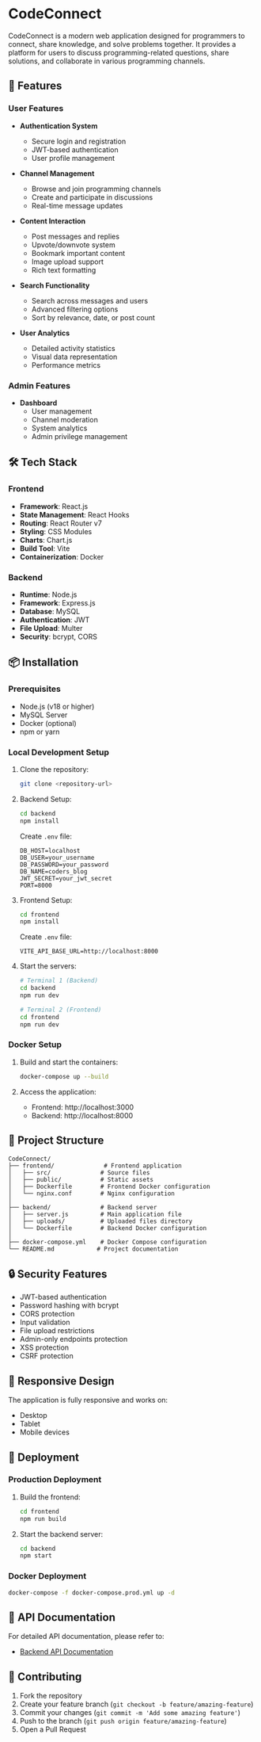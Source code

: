 # CodeConnect

CodeConnect is a modern web application designed for programmers to connect, share knowledge, and solve problems together. It provides a platform for users to discuss programming-related questions, share solutions, and collaborate in various programming channels.

## 🌟 Features

### User Features
- **Authentication System**
  - Secure login and registration
  - JWT-based authentication
  - User profile management

- **Channel Management**
  - Browse and join programming channels
  - Create and participate in discussions
  - Real-time message updates

- **Content Interaction**
  - Post messages and replies
  - Upvote/downvote system
  - Bookmark important content
  - Image upload support
  - Rich text formatting

- **Search Functionality**
  - Search across messages and users
  - Advanced filtering options
  - Sort by relevance, date, or post count

- **User Analytics**
  - Detailed activity statistics
  - Visual data representation
  - Performance metrics

### Admin Features
- **Dashboard**
  - User management
  - Channel moderation
  - System analytics
  - Admin privilege management

## 🛠️ Tech Stack

### Frontend
- **Framework**: React.js
- **State Management**: React Hooks
- **Routing**: React Router v7
- **Styling**: CSS Modules
- **Charts**: Chart.js
- **Build Tool**: Vite
- **Containerization**: Docker

### Backend
- **Runtime**: Node.js
- **Framework**: Express.js
- **Database**: MySQL
- **Authentication**: JWT
- **File Upload**: Multer
- **Security**: bcrypt, CORS

## 📦 Installation

### Prerequisites
- Node.js (v18 or higher)
- MySQL Server
- Docker (optional)
- npm or yarn

### Local Development Setup

1. Clone the repository:
   ```bash
   git clone <repository-url>
   ```

2. Backend Setup:
   ```bash
   cd backend
   npm install
   ```
   Create `.env` file:
   ```
   DB_HOST=localhost
   DB_USER=your_username
   DB_PASSWORD=your_password
   DB_NAME=coders_blog
   JWT_SECRET=your_jwt_secret
   PORT=8000
   ```

3. Frontend Setup:
   ```bash
   cd frontend
   npm install
   ```
   Create `.env` file:
   ```
   VITE_API_BASE_URL=http://localhost:8000
   ```

4. Start the servers:
   ```bash
   # Terminal 1 (Backend)
   cd backend
   npm run dev

   # Terminal 2 (Frontend)
   cd frontend
   npm run dev
   ```

### Docker Setup

1. Build and start the containers:
   ```bash
   docker-compose up --build
   ```

2. Access the application:
   - Frontend: http://localhost:3000
   - Backend: http://localhost:8000

## 📁 Project Structure

```
CodeConnect/
├── frontend/              # Frontend application
│   ├── src/              # Source files
│   ├── public/           # Static assets
│   ├── Dockerfile        # Frontend Docker configuration
│   └── nginx.conf        # Nginx configuration
│
├── backend/              # Backend server
│   ├── server.js         # Main application file
│   ├── uploads/          # Uploaded files directory
│   └── Dockerfile        # Backend Docker configuration
│
├── docker-compose.yml    # Docker Compose configuration
└── README.md            # Project documentation
```

## 🔒 Security Features

- JWT-based authentication
- Password hashing with bcrypt
- CORS protection
- Input validation
- File upload restrictions
- Admin-only endpoints protection
- XSS protection
- CSRF protection

## 📱 Responsive Design

The application is fully responsive and works on:
- Desktop
- Tablet
- Mobile devices

## 🚀 Deployment

### Production Deployment
1. Build the frontend:
   ```bash
   cd frontend
   npm run build
   ```

2. Start the backend server:
   ```bash
   cd backend
   npm start
   ```

### Docker Deployment
```bash
docker-compose -f docker-compose.prod.yml up -d
```

## 📝 API Documentation

For detailed API documentation, please refer to:
- [Backend API Documentation](backend/README.md)

## 🤝 Contributing

1. Fork the repository
2. Create your feature branch (`git checkout -b feature/amazing-feature`)
3. Commit your changes (`git commit -m 'Add some amazing feature'`)
4. Push to the branch (`git push origin feature/amazing-feature`)
5. Open a Pull Request

